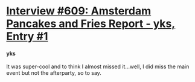 # [Interview #609: Amsterdam Pancakes and Fries Report - yks, Entry #1](https://www.theoryland.com/intvmain.php?i=609#1)

#### yks

It was super-cool and to think I almost missed it...well, I did miss the main event but not the afterparty, so to say.

